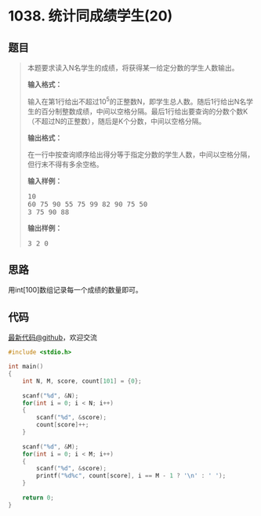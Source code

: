 <h1>1038. 统计同成绩学生(20)</h1>

## 题目

> <div id="problemContent">
> <p>
> 本题要求读入N名学生的成绩，将获得某一给定分数的学生人数输出。</p>
> <p><b>
> 输入格式：
> </b></p>
> <p>
> 输入在第1行给出不超过10<sup>5</sup>的正整数N，即学生总人数。随后1行给出N名学生的百分制整数成绩，中间以空格分隔。最后1行给出要查询的分数个数K（不超过N的正整数），随后是K个分数，中间以空格分隔。
> </p>
> <p><b>
> 输出格式：
> </b></p>
> <p>
> 在一行中按查询顺序给出得分等于指定分数的学生人数，中间以空格分隔，但行末不得有多余空格。
> </p>
> <b>输入样例：</b><pre>
> 10
> 60 75 90 55 75 99 82 90 75 50
> 3 75 90 88
> </pre>
> <b>输出样例：</b><pre>
> 3 2 0
> </pre>
> </div>

## 思路

用int[100]数组记录每一个成绩的数量即可。

## 代码

[最新代码@github](https://github.com/OliverLew/PAT/blob/master/PATBasic/1038.c)，欢迎交流
```c
#include <stdio.h>

int main()
{
    int N, M, score, count[101] = {0};
    
    scanf("%d", &N);
    for(int i = 0; i < N; i++)
    {
        scanf("%d", &score);
        count[score]++;
    }
    
    scanf("%d", &M);
    for(int i = 0; i < M; i++)
    {
        scanf("%d", &score);
        printf("%d%c", count[score], i == M - 1 ? '\n' : ' ');
    }
    
    return 0;
}

```